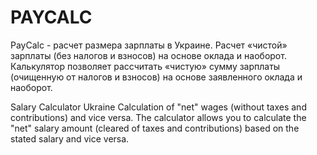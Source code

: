 # PAYCALC
PayCalc - расчет размера зарплаты в Украине.
Расчет «чистой» зарплаты (без налогов и взносов) на основе оклада и наоборот.
Калькулятор позволяет рассчитать «чистую» сумму зарплаты (очищенную от налогов и взносов) на основе заявленного оклада и наоборот.

Salary Calculator Ukraine
Calculation of "net" wages (without taxes and contributions) and vice versa.
The calculator allows you to calculate the "net" salary amount (cleared of taxes and contributions) based on the stated salary and vice versa.
